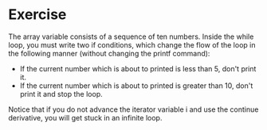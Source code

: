 # Exercise
The array variable consists of a sequence of ten numbers. Inside the while loop, you must write two if conditions, which change the flow of the loop in the following manner (without changing the printf command):

- If the current number which is about to printed is less than 5, don't print it.
- If the current number which is about to printed is greater than 10, don't print it and stop the loop.

Notice that if you do not advance the iterator variable i and use the continue derivative, you will get stuck in an infinite loop.
